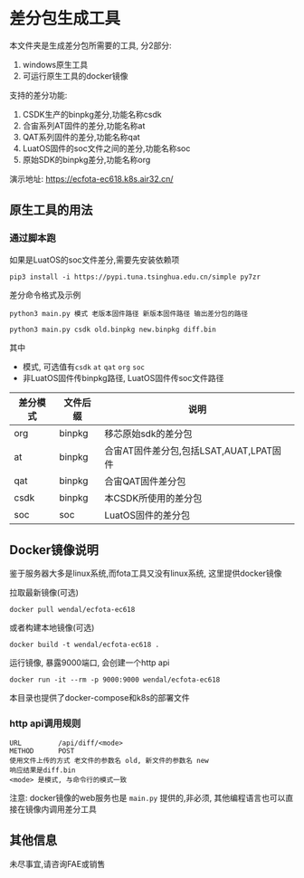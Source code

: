 # 差分包生成工具

本文件夹是生成差分包所需要的工具, 分2部分:
1. windows原生工具
2. 可运行原生工具的docker镜像

支持的差分功能:
1. CSDK生产的binpkg差分,功能名称csdk
2. 合宙系列AT固件的差分,功能名称at
3. QAT系列固件的差分,功能名称qat
4. LuatOS固件的soc文件之间的差分,功能名称soc
5. 原始SDK的binpkg差分,功能名称org

演示地址: https://ecfota-ec618.k8s.air32.cn/

## 原生工具的用法

### 通过脚本跑

如果是LuatOS的soc文件差分,需要先安装依赖项

```
pip3 install -i https://pypi.tuna.tsinghua.edu.cn/simple py7zr
```

差分命令格式及示例

```
python3 main.py 模式 老版本固件路径 新版本固件路径 输出差分包的路径

python3 main.py csdk old.binpkg new.binpkg diff.bin
```

其中
* 模式, 可选值有`csdk` `at` `qat` `org` `soc`
* 非LuatOS固件传binpkg路径, LuatOS固件传soc文件路径

|差分模式|文件后缀|说明|
|-------|-------|----|
|org    |binpkg |移芯原始sdk的差分包|
|at     |binpkg |合宙AT固件差分包,包括LSAT,AUAT,LPAT固件|
|qat    |binpkg |合宙QAT固件差分包|
|csdk   |binpkg |本CSDK所使用的差分包|
|soc    |soc    |LuatOS固件的差分包|

## Docker镜像说明

鉴于服务器大多是linux系统,而fota工具又没有linux系统, 这里提供docker镜像

拉取最新镜像(可选)
```
docker pull wendal/ecfota-ec618
```

或者构建本地镜像(可选)
```
docker build -t wendal/ecfota-ec618 .
```

运行镜像, 暴露9000端口, 会创建一个http api
```
docker run -it --rm -p 9000:9000 wendal/ecfota-ec618
```

本目录也提供了docker-compose和k8s的部署文件

### http api调用规则

```
URL         /api/diff/<mode>
METHOD      POST
使用文件上传的方式 老文件的参数名 old, 新文件的参数名 new
响应结果是diff.bin
<mode> 是模式, 与命令行的模式一致
```

注意: docker镜像的web服务也是 `main.py` 提供的,非必须, 其他编程语言也可以直接在镜像内调用差分工具

## 其他信息

未尽事宜,请咨询FAE或销售
